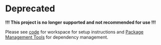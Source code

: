 # Deprecated

**!!! This project is no longer supported and not recommended for use !!!**

Please see [code](https://golang.org/doc/code.html) for workspace for setup instructions and [Package Management Tools](https://code.google.com/p/go-wiki/wiki/PackageManagementTools) for dependency management.
